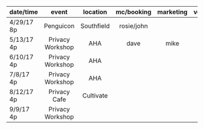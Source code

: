 
| date/time    | event            | location   | mc/booking    | marketing  | volunteer  | volunteer  | volunteer  |
| ------------ |:----------------:|:----------:|:-------------:|:----------:|:----------:|:----------:|:----------:|
| 4/29/17 8p   | Penguicon        | Southfield | rosie/john    |            |            |            |            |
| 5/13/17 4p   | Privacy Workshop | AHA        | dave          | mike       | kim        |            |            |
| 6/10/17 4p   | Privacy Workshop | AHA        |               |            | john       |            |            |
| 7/8/17 4p    | Privacy Workshop | AHA        |               |            | john       |            |            |
| 8/12/17 4p   | Privacy Cafe     | Cultivate  |               |            | john       |            |            |
| 9/9/17 4p    | Privacy Workshop |            |               |            |            |            |            |
